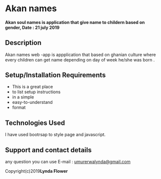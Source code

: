 # Akan names
#### Akan soul names is application that give name to childern based on gender, Date : 21 july 2019
## Description
Akan names web -app is appplication that based on ghanian culture where every children can get name depending on day of week he/she was born . 
## Setup/Installation Requirements
* This is a great place
* to list setup instructions
* in a simple
* easy-to-understand
* format
## Technologies Used
I have used bootrsap to style page and javascript.
## Support and contact details
any question you can use E-mail : umurerwalynda@gmail.com

Copyright(c)2019**Lynda Flower**
  
